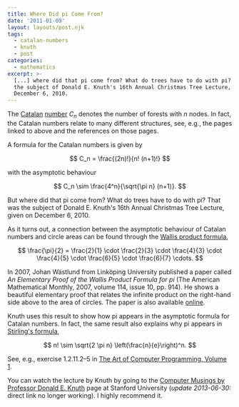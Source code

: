 ```yaml
---
title: Where Did pi Come From?
date: '2011-01-09'
layout: layouts/post.njk
tags:
  - catalan-numbers
  - knuth
  - post
categories:
  - mathematics
excerpt: >-
  [...] where did that pi come from? What do trees have to do with pi? That was
  the subject of Donald E. Knuth's 16th Annual Christmas Tree Lecture, given on
  December 6, 2010.
---
```

The [Catalan](http://en.wikipedia.org/wiki/Catalan_number) [number](http://oeis.org/A000108) $C_n$ denotes the number of forests with $n$ nodes. In fact, the Catalan numbers relate to many different structures, see, e.g., the pages linked to above and the references on those pages.

A formula for the Catalan numbers is given by

$$
C_n = \frac{(2n)!}{n! (n+1)!}
$$

with the asymptotic behaviour

$$
C_n \sim \frac{4^n}{\sqrt{\pi n} (n+1)}.
$$

But where did that pi come from? What do trees have to do with pi? That was the subject of Donald E. Knuth's 16th Annual Christmas Tree Lecture, given on December 6, 2010.

As it turns out, a connection between the asymptotic behaviour of Catalan numbers and circle areas can be found through the [Wallis product formula](http://en.wikipedia.org/wiki/Wallis_product),

$$
\frac{\pi}{2} = \frac{2}{1} \cdot \frac{2}{3} \cdot \frac{4}{3} \cdot \frac{4}{5} \cdot \frac{6}{5} \cdot \frac{6}{7} \cdots.
$$

In 2007, Johan W&auml;stlund from Link&ouml;ping University published a paper called *An Elementary Proof of the Wallis Product Formula for pi* (The American Mathematical Monthly, 2007, volume 114, issue 10, pp. 914). He shows a beautiful elementary proof that relates the infinite product on the right-hand side above to the area of circles. The paper is also available [online](http://www.ep.liu.se/ea/lsm/2005/002/).

Knuth uses this result to show how pi appears in the asymptotic formula for Catalan numbers. In fact, the same result also explains why pi appears in [Stirling's formula](http://en.wikipedia.org/wiki/Stirling's_approximation),

$$
n! \sim \sqrt{2 \pi n} \left(\frac{n}{e}\right)^n.
$$

See, e.g., exercise 1.2.11.2&ndash;5 in <a href="https://en.wikipedia.org/wiki/Special:BookSources/0201896834">The Art of Computer Programming, Volume 1</a>.

You can watch the lecture by Knuth by going to the [Computer Musings by Professor Donald E. Knuth](http://scpd.stanford.edu/knuth/index.jsp) page at Stanford University (*update 2013-06-30:* direct link no longer working). I highly recommend it.
